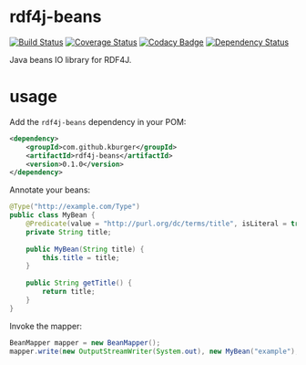 # rdf4j-beans
[![Build Status](https://travis-ci.org/kburger/rdf4j-beans.svg?branch=develop)](https://travis-ci.org/kburger/rdf4j-beans)
[![Coverage Status](https://coveralls.io/repos/github/kburger/rdf4j-beans/badge.svg?branch=develop)](https://coveralls.io/github/kburger/rdf4j-beans?branch=develop)
[![Codacy Badge](https://api.codacy.com/project/badge/Grade/05b1b8037272416a8d925ec2ce160d54)](https://www.codacy.com/app/burger/rdf4j-beans?utm_source=github.com&amp;utm_medium=referral&amp;utm_content=kburger/rdf4j-beans&amp;utm_campaign=Badge_Grade)
[![Dependency Status](https://www.versioneye.com/user/projects/58c674c662d60200434c7ef9/badge.svg?style=flat-square)](https://www.versioneye.com/user/projects/58c674c662d60200434c7ef9)

Java beans IO library for RDF4J.

# usage
Add the `rdf4j-beans` dependency in your POM:
```xml
<dependency>
    <groupId>com.github.kburger</groupId>
    <artifactId>rdf4j-beans</artifactId>
    <version>0.1.0</version>
</dependency>
```

Annotate your beans:
```java
@Type("http://example.com/Type")
public class MyBean {
    @Predicate(value = "http://purl.org/dc/terms/title", isLiteral = true)
    private String title;
    
    public MyBean(String title) {
        this.title = title;
    }
    
    public String getTitle() {
        return title;
    }
}
```

Invoke the mapper:
```java
BeanMapper mapper = new BeanMapper();
mapper.write(new OutputStreamWriter(System.out), new MyBean("example"), "http://example.com/subject", RDFFormat.TURTLE);
```
